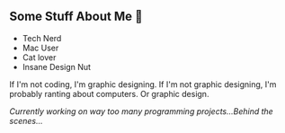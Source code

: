 ## Some Stuff About Me :monocle_face:
- Tech Nerd
- Mac User
- Cat lover
- Insane Design Nut

If I'm not coding, I'm graphic designing. If I'm not graphic designing, I'm probably ranting about computers. Or graphic design.

_Currently working on way too many programming projects...Behind the scenes..._
